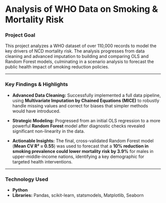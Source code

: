 # Analysis of WHO Data on Smoking & Mortality Risk

### Project Goal
This project analyzes a WHO dataset of over 110,000 records to model the key drivers of NCD mortality risk. The analysis progresses from data cleaning and advanced imputation to building and comparing OLS and Random Forest models, culminating in a scenario analysis to forecast the public health impact of smoking reduction policies.

---

### Key Findings & Highlights

*   **Advanced Data Cleaning:** Successfully implemented a full data pipeline, using **Multivariate Imputation by Chained Equations (MICE)** to robustly handle missing values and correct for biases that simpler methods would have introduced.

*   **Strategic Modeling:** Progressed from an initial OLS regression to a more powerful **Random Forest** model after diagnostic checks revealed significant non-linearity in the data.

*   **Actionable Insights:** The final, cross-validated Random Forest model (**Mean CV R² = 0.55**) was used to forecast that a **10% reduction in smoking prevalence could lower mortality risk by 3.9%** for males in upper-middle-income nations, identifying a key demographic for targeted health interventions.

---

### Technology Used
*   **Python**
*   **Libraries:** Pandas, scikit-learn, statsmodels, Matplotlib, Seaborn
